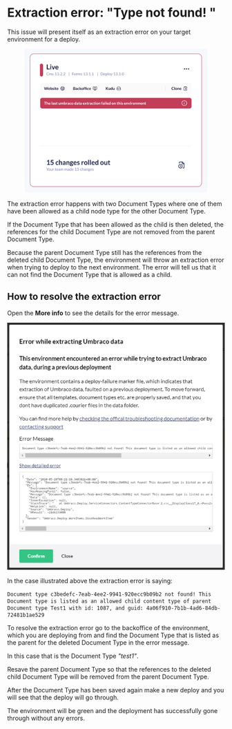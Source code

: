 # Extraction error: "Type not found! "

This issue will present itself as an extraction error on your target environment for a deploy.

<figure><img src="../../../../.gitbook/assets/image (56).png" alt=""><figcaption></figcaption></figure>

The extraction error happens with two Document Types where one of them have been allowed as a child node type for the other Document Type.

If the Document Type that has been allowed as the child is then deleted, the references for the child Document Type are not removed from the parent Document Type.

Because the parent Document Type still has the references from the deleted child Document Type, the environment will throw an extraction error when trying to deploy to the next environment. The error will tell us that it can not find the Document Type that is allowed as a child.

## How to resolve the extraction error

Open the **More info** to see the details for the error message.

![Extraction error on Live](../../../../troubleshooting/deployments/images/Extraction_Error.png)

In the case illustrated above the extraction error is saying:

```
Document type c3bedefc-7eab-4ee2-9941-920ecc9b09b2 not found! This Document type is listed as an allowed child content type of parent Document type Test1 with id: 1087, and guid: 4a06f910-7b1b-4ad6-84db-72481b1ae529
```

To resolve the extraction error go to the backoffice of the environment, which you are deploying from and find the Document Type that is listed as the parent for the deleted Document Type in the error message.

In this case that is the Document Type _"test1"_.

Resave the parent Document Type so that the references to the deleted child Document Type will be removed from the parent Document Type.

After the Document Type has been saved again make a new deploy and you will see that the deploy will go through.

The environment will be green and the deployment has successfully gone through without any errors.
